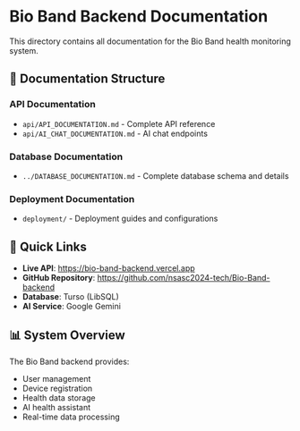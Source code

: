 # Bio Band Backend Documentation

This directory contains all documentation for the Bio Band health monitoring system.

## 📁 Documentation Structure

### **API Documentation**
- `api/API_DOCUMENTATION.md` - Complete API reference
- `api/AI_CHAT_DOCUMENTATION.md` - AI chat endpoints

### **Database Documentation**
- `../DATABASE_DOCUMENTATION.md` - Complete database schema and details

### **Deployment Documentation**
- `deployment/` - Deployment guides and configurations

## 🔗 Quick Links

- **Live API**: https://bio-band-backend.vercel.app
- **GitHub Repository**: https://github.com/nsasc2024-tech/Bio-Band-backend
- **Database**: Turso (LibSQL)
- **AI Service**: Google Gemini

## 📊 System Overview

The Bio Band backend provides:
- User management
- Device registration
- Health data storage
- AI health assistant
- Real-time data processing